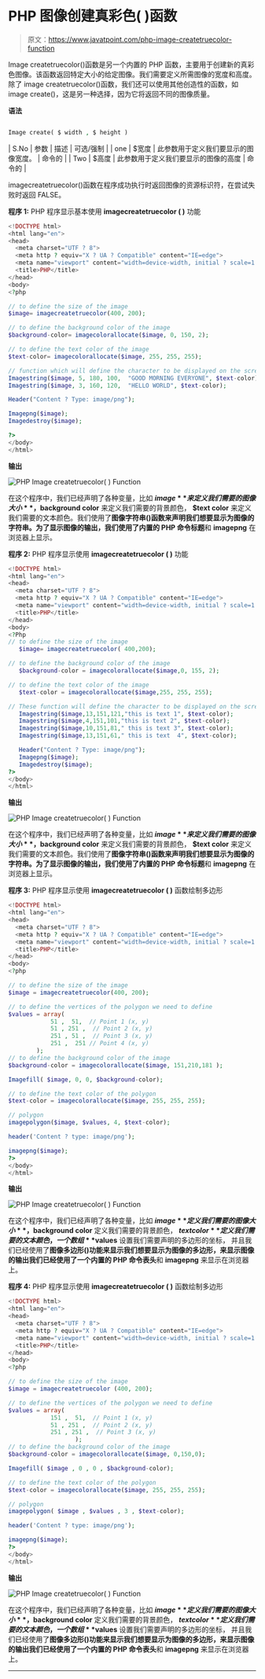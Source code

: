 # PHP 图像创建真彩色( )函数

> 原文：<https://www.javatpoint.com/php-image-createtruecolor-function>

Image createtruecolor()函数是另一个内置的 PHP 函数，主要用于创建新的真彩色图像。该函数返回特定大小的给定图像。我们需要定义所需图像的宽度和高度。除了 image createtruecolor()函数，我们还可以使用其他创造性的函数，如 image create()，这是另一种选择，因为它将返回不同的图像质量。

**语法**

```php

Image create( $ width , $ height )

```

| S.No | 参数 | 描述 | 可选/强制 |
| one | $宽度 | 此参数用于定义我们要显示的图像宽度。 | 命令的 |
| Two | $高度 | 此参数用于定义我们要显示的图像的高度 | 命令的 |

imagecreatetruecolor()函数在程序成功执行时返回图像的资源标识符，在尝试失败时返回 FALSE。

**程序 1:** PHP 程序显示基本使用 **imagecreatetruecolor ( )** 功能

```php
<!DOCTYPE html>
<html lang="en">
<head>
  <meta charset="UTF ? 8">
  <meta http ? equiv="X ? UA ? Compatible" content="IE=edge">
  <meta name="viewport" content="width=device-width, initial ? scale=1.0">
  <title>PHP</title>
</head>
<body>
<?php

// to define the size of the image
$image= imagecreatetruecolor(400, 200);

// to define the background color of the image
$background-color= imagecolorallocate($image, 0, 150, 2);

// to define the text color of the image
$text-color= imagecolorallocate($image, 255, 255, 255);

// function which will define the character to be displayed on the screen
Imagestring($image, 5, 180, 100,  "GOOD MORNING EVERYONE", $text-color);
Imagestring($image, 3, 160, 120,  "HELLO WORLD", $text-color);

Header("Content ? Type: image/png");

Imagepng($image);
Imagedestroy($image);

?>
</body>
</html>

```

**输出**

![PHP Image createtruecolor( ) Function](img/77af60519c22662ee30c969a714cb85c.png)

在这个程序中，我们已经声明了各种变量，比如 **$image** 来定义我们需要的图像大小**，$background color** 来定义我们需要的背景颜色， **$text color** 来定义我们需要的文本颜色。我们使用了**图像字符串()**函数来声明我们想要显示为图像的字符串。为了显示图像的输出，我们使用了内置的 PHP 命令**标题**和 **imagepng** 在浏览器上显示。

**程序 2:** PHP 程序显示使用 **imagecreatetruecolor ( )** 功能

```php
<!DOCTYPE html>
<html lang="en">
<head>
  <meta charset="UTF ? 8">
  <meta http ? equiv="X ? UA ? Compatible" content="IE=edge">
  <meta name="viewport" content="width=device-width, initial ? scale=1.0">
  <title>PHP</title>
</head>
<body>
<?Php
// to define the size of the image
   $image= imagecreatetruecolor( 400,200);

// to define the background color of the image
   $background-color = imagecolorallocate($image,0, 155, 2);

// to define the text color of the image
   $text-color = imagecolorallocate($image,255, 255, 255);

// These function will define the character to be displayed on the screen
   Imagestring($image,13,151,121,"this is text 1", $text-color);
   Imagestring($image,4,151,101,"this is text 2", $text-color);
   Imagestring($image,10,151,81," this is text 3", $text-color);
   Imagestring($image,13,151,61," this is text  4", $text-color);

   Header("Content ? Type: image/png");
   Imagepng($image);
   Imagedestroy($image);
?>
</body>
</html>

```

**输出**

![PHP Image createtruecolor( ) Function](img/7c8dbd1eac22686c2e0378e4f7146501.png)

在这个程序中，我们已经声明了各种变量，比如 **$image** 来定义我们需要的图像大小**，$background color** 来定义我们需要的背景颜色， **$text color** 来定义我们需要的文本颜色。我们使用了**图像字符串()**函数来声明我们想要显示为图像的字符串。为了显示图像的输出，我们使用了内置的 PHP 命令**标题**和 **imagepng** 在浏览器上显示。

**程序 3:** PHP 程序显示使用 **imagecreatetruecolor ( )** 函数绘制多边形

```php
<!DOCTYPE html>
<html lang="en">
<head>
  <meta charset="UTF ? 8">
  <meta http ? equiv="X ? UA ? Compatible" content="IE=edge">
  <meta name="viewport" content="width=device-width, initial ? scale=1.0">
  <title>PHP</title>
</head>
<body>
<?php

// to define the size of the image
$image = imagecreatetruecolor(400, 200);

// to define the vertices of the polygon we need to define
$values = array(
            51 ,  51,  // Point 1 (x, y)
            51 , 251 ,  // Point 2 (x, y)
            251 , 51 ,  // Point 3 (x, y)
            251 ,  251 // Point 4 (x, y)
        );
// to define the background color of the image
$background-color = imagecolorallocate($image, 151,210,181 );

Imagefill( $image, 0, 0, $background-color);

// to define the text color of the polygon
$text-color = imagecolorallocate($image, 255, 255, 255);

// polygon
imagepolygon($image, $values, 4, $text-color);

header('Content ? type: image/png');

imagepng($image);
?>
</body>
</html>

```

**输出**

![PHP Image createtruecolor( ) Function](img/c89f73d19150c0bff04a4fc08a98610c.png)

在这个程序中，我们已经声明了各种变量，比如 **$image** 定义我们需要的图像大小**，$background color** 定义我们需要的背景颜色， **$text color** 定义我们需要的文本颜色，一个数组 **$values** 设置我们需要声明的多边形的坐标， 并且我们已经使用了**图像多边形()**功能来显示我们想要显示为图像的多边形，来显示图像的输出我们已经使用了一个内置的 PHP 命令**表头**和 **imagepng** 来显示在浏览器上。

**程序 4:** PHP 程序显示使用 **imagecreatetruecolor ( )** 函数绘制多边形

```php
<!DOCTYPE html>
<html lang="en">
<head>
  <meta charset="UTF ? 8">
  <meta http ? equiv="X ? UA ? Compatible" content="IE=edge">
  <meta name="viewport" content="width=device-width, initial ? scale=1.0">
  <title>PHP</title>
</head>
<body>
<?php

// to define the size of the image
$image = imagecreatetruecolor (400, 200);     

// to define the vertices of the polygon we need to define
$values = array(
            151 ,  51,  // Point 1 (x, y)
            51 , 251 ,  // Point 2 (x, y)
            251 , 251 ,  // Point 3 (x, y)
                   );
// to define the background color of the image
$background-color = imagecolorallocate($image, 0,150,0);

Imagefill( $image , 0 , 0 , $background-color);

// to define the text color of the polygon
$text-color = imagecolorallocate($image, 255, 255, 255);

// polygon
imagepolygon( $image , $values , 3 , $text-color);

header('Content ? type: image/png');

imagepng($image);
?>
</body>
</html>

```

**输出**

![PHP Image createtruecolor( ) Function](img/dec092abc799f188626152995009284c.png)

在这个程序中，我们已经声明了各种变量，比如 **$image** 定义我们需要的图像大小**，$background color** 定义我们需要的背景颜色， **$text color** 定义我们需要的文本颜色，一个数组 **$values** 设置我们需要声明的多边形的坐标， 并且我们已经使用了**图像多边形()**功能来显示我们想要显示为图像的多边形，来显示图像的输出我们已经使用了一个内置的 PHP 命令**表头**和 **imagepng** 来显示在浏览器上。

* * *